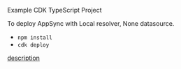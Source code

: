 Example CDK TypeScript Project

To deploy AppSync with Local resolver, None datasource.

* `npm install`
* `cdk deploy`

[description](https://note.figmentresearch.com/aws/cdkappsync-local)